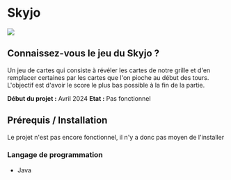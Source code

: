# Skyjo
<a href='https://www.espritjeu.com/skyjo-jeu-de-cartes.html'><img src='https://www.numerama.com/wp-content/uploads/2023/08/skyjo-1.jpg'></a>
## Connaissez-vous le jeu du Skyjo ?
Un jeu de cartes qui consiste à révéler les cartes de notre grille et d'en remplacer certaines par les cartes que l'on pioche au début des tours.
L'objectif est d'avoir le score le plus bas possible à la fin de la partie.

**Début du projet :** Avril 2024
**Etat :** Pas fonctionnel

## Prérequis / Installation
Le projet n'est pas encore fonctionnel, il n'y a donc pas moyen de l'installer

### Langage de programmation
- Java
